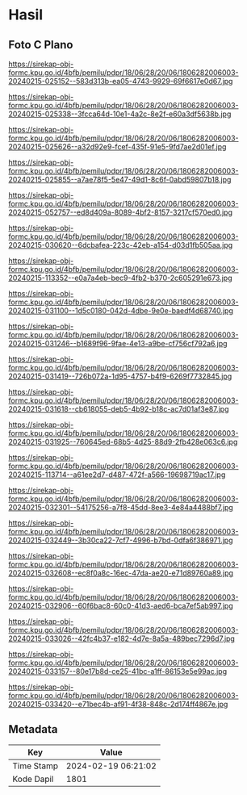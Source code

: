 # Hasil

## Foto C Plano

https://sirekap-obj-formc.kpu.go.id/4bfb/pemilu/pdpr/18/06/28/20/06/1806282006003-20240215-025152--583d313b-ea05-4743-9929-69f6617e0d67.jpg

https://sirekap-obj-formc.kpu.go.id/4bfb/pemilu/pdpr/18/06/28/20/06/1806282006003-20240215-025338--3fcca64d-10e1-4a2c-8e2f-e60a3df5638b.jpg

https://sirekap-obj-formc.kpu.go.id/4bfb/pemilu/pdpr/18/06/28/20/06/1806282006003-20240215-025626--a32d92e9-fcef-435f-91e5-9fd7ae2d01ef.jpg

https://sirekap-obj-formc.kpu.go.id/4bfb/pemilu/pdpr/18/06/28/20/06/1806282006003-20240215-025855--a7ae78f5-5e47-49d1-8c6f-0abd59807b18.jpg

https://sirekap-obj-formc.kpu.go.id/4bfb/pemilu/pdpr/18/06/28/20/06/1806282006003-20240215-052757--ed8d409a-8089-4bf2-8157-3217cf570ed0.jpg

https://sirekap-obj-formc.kpu.go.id/4bfb/pemilu/pdpr/18/06/28/20/06/1806282006003-20240215-030620--6dcbafea-223c-42eb-a154-d03d1fb505aa.jpg

https://sirekap-obj-formc.kpu.go.id/4bfb/pemilu/pdpr/18/06/28/20/06/1806282006003-20240215-113352--e0a7a4eb-bec9-4fb2-b370-2c605291e673.jpg

https://sirekap-obj-formc.kpu.go.id/4bfb/pemilu/pdpr/18/06/28/20/06/1806282006003-20240215-031100--1d5c0180-042d-4dbe-9e0e-baedf4d68740.jpg

https://sirekap-obj-formc.kpu.go.id/4bfb/pemilu/pdpr/18/06/28/20/06/1806282006003-20240215-031246--b1689f96-9fae-4e13-a9be-cf756cf792a6.jpg

https://sirekap-obj-formc.kpu.go.id/4bfb/pemilu/pdpr/18/06/28/20/06/1806282006003-20240215-031419--726b072a-1d95-4757-b4f9-6269f7732845.jpg

https://sirekap-obj-formc.kpu.go.id/4bfb/pemilu/pdpr/18/06/28/20/06/1806282006003-20240215-031618--cb618055-deb5-4b92-b18c-ac7d01af3e87.jpg

https://sirekap-obj-formc.kpu.go.id/4bfb/pemilu/pdpr/18/06/28/20/06/1806282006003-20240215-031925--760645ed-68b5-4d25-88d9-2fb428e063c6.jpg

https://sirekap-obj-formc.kpu.go.id/4bfb/pemilu/pdpr/18/06/28/20/06/1806282006003-20240215-113714--a61ee2d7-d487-472f-a566-19698719ac17.jpg

https://sirekap-obj-formc.kpu.go.id/4bfb/pemilu/pdpr/18/06/28/20/06/1806282006003-20240215-032301--54175256-a7f8-45dd-8ee3-4e84a4488bf7.jpg

https://sirekap-obj-formc.kpu.go.id/4bfb/pemilu/pdpr/18/06/28/20/06/1806282006003-20240215-032449--3b30ca22-7cf7-4996-b7bd-0dfa6f386971.jpg

https://sirekap-obj-formc.kpu.go.id/4bfb/pemilu/pdpr/18/06/28/20/06/1806282006003-20240215-032608--ec8f0a8c-16ec-47da-ae20-e71d89760a89.jpg

https://sirekap-obj-formc.kpu.go.id/4bfb/pemilu/pdpr/18/06/28/20/06/1806282006003-20240215-032906--60f6bac8-60c0-41d3-aed6-bca7ef5ab997.jpg

https://sirekap-obj-formc.kpu.go.id/4bfb/pemilu/pdpr/18/06/28/20/06/1806282006003-20240215-033026--42fc4b37-e182-4d7e-8a5a-489bec7296d7.jpg

https://sirekap-obj-formc.kpu.go.id/4bfb/pemilu/pdpr/18/06/28/20/06/1806282006003-20240215-033157--80e17b8d-ce25-41bc-a1ff-86153e5e99ac.jpg

https://sirekap-obj-formc.kpu.go.id/4bfb/pemilu/pdpr/18/06/28/20/06/1806282006003-20240215-033420--e71bec4b-af91-4f38-848c-2d174ff4867e.jpg


## Metadata

| Key        | Value               |
| ---------- | ------------------- |
| Time Stamp | 2024-02-19 06:21:02 |
| Kode Dapil | 1801                |



